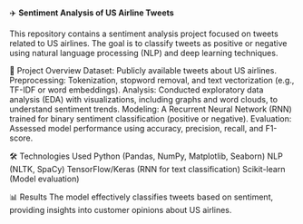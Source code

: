 ✈️ **Sentiment Analysis of US Airline Tweets**

This repository contains a sentiment analysis project focused on tweets related to US airlines. The goal is to classify tweets as positive or negative using natural language processing (NLP) and deep learning techniques.

🚀 Project Overview
Dataset: Publicly available tweets about US airlines.
Preprocessing: Tokenization, stopword removal, and text vectorization (e.g., TF-IDF or word embeddings).
Analysis: Conducted exploratory data analysis (EDA) with visualizations, including graphs and word clouds, to understand sentiment trends.
Modeling: A Recurrent Neural Network (RNN) trained for binary sentiment classification (positive or negative).
Evaluation: Assessed model performance using accuracy, precision, recall, and F1-score.

🛠️ Technologies Used
Python (Pandas, NumPy, Matplotlib, Seaborn)
NLP (NLTK, SpaCy)
TensorFlow/Keras (RNN for text classification)
Scikit-learn (Model evaluation)

📊 Results
The model effectively classifies tweets based on sentiment, providing insights into customer opinions about US airlines.
